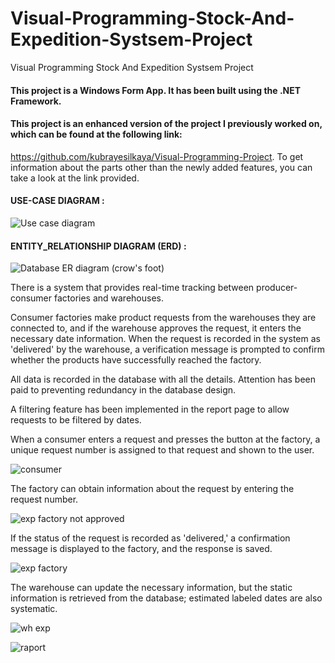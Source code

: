 # Visual-Programming-Stock-And-Expedition-Systsem-Project
Visual Programming Stock And Expedition Systsem Project

#### This project is a Windows Form App. It has been built using the .NET Framework.

#### This project is an enhanced version of the project I previously worked on, which can be found at the following link: 
https://github.com/kubrayesilkaya/Visual-Programming-Project. 
To get information about the parts other than the newly added features, you can take a look at the link provided.

#### USE-CASE DIAGRAM :

![Use case diagram](https://github.com/kubrayesilkaya/Visual-Programming-Stock-And-Expedition-Systsem-Project/assets/93487264/22f18db4-263e-4e55-8f1c-03857e2a329b)

#### ENTITY_RELATIONSHIP DIAGRAM (ERD) :

![Database ER diagram (crow's foot)](https://github.com/kubrayesilkaya/Visual-Programming-Stock-And-Expedition-Systsem-Project/assets/93487264/f6142fd7-5199-498a-9cbd-fca950fc4d9b)


There is a system that provides real-time tracking between producer-consumer factories and warehouses. 

Consumer factories make product requests from the warehouses they are connected to, and if the warehouse approves the request, it enters the necessary date information. When the request is recorded in the system as 'delivered' by the warehouse, a verification message is prompted to confirm whether the products have successfully reached the factory. 

All data is recorded in the database with all the details. Attention has been paid to preventing redundancy in the database design.

A filtering feature has been implemented in the report page to allow requests to be filtered by dates.

When a consumer enters a request and presses the button at the factory, a unique request number is assigned to that request and shown to the user.

![consumer](https://github.com/kubrayesilkaya/Visual-Programming-Stock-And-Expedition-Systsem-Project/assets/93487264/1482a174-0c28-48eb-bcca-d4b92218e654)



The factory can obtain information about the request by entering the request number.

![exp factory not approved](https://github.com/kubrayesilkaya/Visual-Programming-Stock-And-Expedition-Systsem-Project/assets/93487264/79be9f39-fb18-4161-a9f8-3b33373ebe91)

If the status of the request is recorded as 'delivered,' a confirmation message is displayed to the factory, and the response is saved.

![exp factory](https://github.com/kubrayesilkaya/Visual-Programming-Stock-And-Expedition-Systsem-Project/assets/93487264/159c2524-9271-4bed-86b4-970e6beba23f)


The warehouse can update the necessary information, but the static information is retrieved from the database; estimated labeled dates are also systematic.

![wh exp](https://github.com/kubrayesilkaya/Visual-Programming-Stock-And-Expedition-Systsem-Project/assets/93487264/27e5f1b4-00ce-4da3-8c71-7858757570af)

![raport](https://github.com/kubrayesilkaya/Visual-Programming-Stock-And-Expedition-Systsem-Project/assets/93487264/24566e47-bfb5-4bc1-976f-cedd5b6c1c46)

